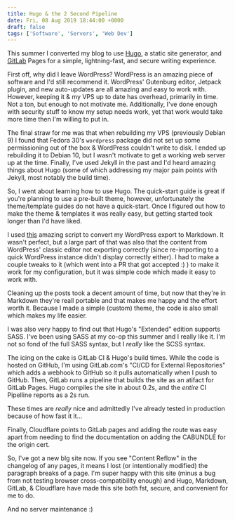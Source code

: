 ```yaml
---
title: Hugo & the 2 Second Pipeline
date: Fri, 08 Aug 2019 18:44:00 +0000
draft: false
tags: ['Software', 'Servers', 'Web Dev']
---
```


This summer I converted my blog to use [Hugo](https://gohugo.io/), a static site generator, and [GitLab](https://gitlab.com/) Pages for a simple, lightning-fast, and secure writing experience.

<!--more-->

First off, why did I leave WordPress?
WordPress is an amazing piece of software and I'd still recommend it.
WordPress' Gutenburg editor, Jetpack plugin, and new auto-updates are all amazing and easy to work with.
However, keeping it & my VPS up to date has overhead, primarily in time.
Not a ton, but enough to not motivate me.
Additionally, I've done enough with security stuff to know my setup needs work, yet that work would take more time then I'm willing to put in.

The final straw for me was that when rebuilding my VPS (previously Debian 9) I found that Fedora 30's `wordpress` package did not set up some permissioning out of the box & WordPress couldn't write to disk.
I ended up rebuilding it to Debian 10, but I wasn't motivate to get a working web server up at the time.
Finally, I've used Jekyll in the past and I'd heard amazing things about Hugo (some of which addressing my major pain points with Jekyll, most notably the build time).

So, I went about learning how to use Hugo.
The quick-start guide is great if you're planning to use a pre-built theme, however, unfortunately the theme/template guides do not have a quick-start.
Once I figured out how to make the theme & templates it was really easy, but getting started took longer than I'd have liked.

I used [this](???) amazing script to convert my WordPress export to Markdown.
It wasn't perfect, but a large part of that was also that the content from WordPress' classic editor not exporting correctly (since re-importing to a quick WordPress instance didn't display correctly either).
I had to make a couple tweaks to it (which went into a PR that got accepted :) ) to make it work for my configuration, but it was simple code which made it easy to work with.

Cleaning up the posts took a decent amount of time, but now that they're in Markdown they're reall portable and that makes me happy and the effort worth it.
Because I made a simple (custom) theme, the code is also small which makes my life easier.

I was also very happy to find out that Hugo's "Extended" edition supports SASS.
I've been using SASS at my co-op this summer and I really like it.
I'm not so fond of the full SASS syntax, but I _really_ like the SCSS syntax.

The icing on the cake is GitLab CI & Hugo's build times.
While the code is hosted on GitHub, I'm using GitLab.com's "CI/CD for External Repositories" which adds a webhook to GitHub so it pulls automatically when I push to GitHub.
Then, GitLab runs a pipeline that builds the site as an atifact for GitLab Pages.
Hugo compiles the site in about 0.2s, and the _entire_ CI Pipelline reports as a 2s run.

These times are _really_ nice and admittedly I've already tested in production because of how fast it it...

Finally, Cloudflare points to GitLab pages and adding the route was easy apart from needing to find the documentation on adding the CABUNDLE for the origin cert.

So, I've got a new blg site now.
If you see "Content Reflow" in the changelog of any pages, it means I lost (or intentionally modified) the paragraph breaks of a page.
I'm super happy with this site (minus a bug from not testing browser cross-compatibility enough) and Hugo, Markdown, GitLab, & Cloudflare have made this site both fst, secure, and convenient for me to do.

And no server maintenance :)